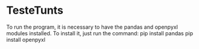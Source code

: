 # TesteTunts

To run the program, it is necessary to have the pandas and openpyxl modules installed. To install it, just run the command:
pip install pandas
pip install openpyxl
